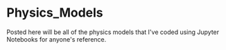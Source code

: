 # Physics_Models

Posted here will be all of the physics models that I've coded using Jupyter Notebooks for anyone's reference.
